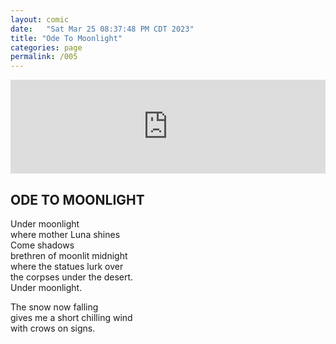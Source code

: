 ```yaml
---
layout: comic
date:   "Sat Mar 25 08:37:48 PM CDT 2023"
title: "Ode To Moonlight"
categories: page
permalink: /005
---
```

<iframe scrolling="no" id="hearthis_at_track_8539627" width="100%" height="150" src="https://app.hearthis.at/embed/8539627/transparent_black/?hcolor=&color=&style=2&block_size=2&block_space=1&background=1&waveform=0&cover=0&autoplay=0&css=" frameborder="0" allowtransparency allow="autoplay"><p>Listen to <a href="https://hearthis.at/todiaspora/odetomoonlight/" target="_blank">Ode To Moonlight: Les Rondelaiku De Noires</a> <span>by</span><a href="https://hearthis.at/todiaspora/" target="_blank" >ToDiaspora</a> <span>on</span> <a href="https://hearthis.at/" target="_blank">hearthis.at</a></p></iframe>

## ODE TO MOONLIGHT
Under moonlight<br />
where mother Luna shines<br />
Come shadows<br />
brethren of moonlit midnight<br />
where the statues lurk over<br />
the corpses under the desert.<br />
Under moonlight.

The snow now falling<br />
gives me a short chilling wind<br />
with crows on signs.
